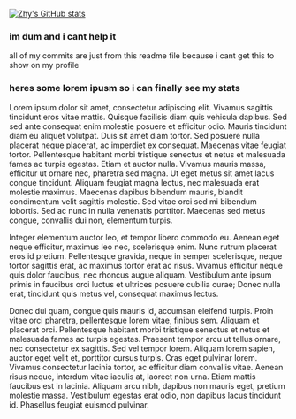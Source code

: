 [![Zhy's GitHub stats](https://gh-stats-card.cyclic.app/api/Zhy194)](https://github.com/Zhy194)




### im dum and i cant help it
all of my commits are just from this readme file because i cant get this to show on my profile 


### heres some lorem ipusm so i can finally see my stats
Lorem ipsum dolor sit amet, consectetur adipiscing elit. Vivamus sagittis tincidunt eros vitae mattis. Quisque facilisis diam quis vehicula dapibus. Sed sed ante consequat enim molestie posuere et efficitur odio. Mauris tincidunt diam eu aliquet volutpat. Duis sit amet diam tortor. Sed posuere nulla placerat neque placerat, ac imperdiet ex consequat. Maecenas vitae feugiat tortor. Pellentesque habitant morbi tristique senectus et netus et malesuada fames ac turpis egestas. Etiam et auctor nulla. Vivamus mauris massa, efficitur ut ornare nec, pharetra sed magna. Ut eget metus sit amet lacus congue tincidunt. Aliquam feugiat magna lectus, nec malesuada erat molestie maximus. Maecenas dapibus bibendum mauris, blandit condimentum velit sagittis molestie. Sed vitae orci sed mi bibendum lobortis. Sed ac nunc in nulla venenatis porttitor. Maecenas sed metus congue, convallis dui non, elementum turpis.

Integer elementum auctor leo, et tempor libero commodo eu. Aenean eget neque efficitur, maximus leo nec, scelerisque enim. Nunc rutrum placerat eros id pretium. Pellentesque gravida, neque in semper scelerisque, neque tortor sagittis erat, ac maximus tortor erat ac risus. Vivamus efficitur neque quis dolor faucibus, nec rhoncus augue aliquam. Vestibulum ante ipsum primis in faucibus orci luctus et ultrices posuere cubilia curae; Donec nulla erat, tincidunt quis metus vel, consequat maximus lectus.

Donec dui quam, congue quis mauris id, accumsan eleifend turpis. Proin vitae orci pharetra, pellentesque lorem vitae, finibus sem. Aliquam et placerat orci. Pellentesque habitant morbi tristique senectus et netus et malesuada fames ac turpis egestas. Praesent tempor arcu ut tellus ornare, nec consectetur ex sagittis. Sed vel tempor lorem. Aliquam lorem sapien, auctor eget velit et, porttitor cursus turpis. Cras eget pulvinar lorem. Vivamus consectetur lacinia tortor, ac efficitur diam convallis vitae. Aenean risus neque, interdum vitae iaculis at, laoreet non urna. Etiam mattis faucibus est in lacinia. Aliquam arcu nibh, dapibus non mauris eget, pretium molestie massa. Vestibulum egestas erat odio, non dapibus lacus tincidunt id. Phasellus feugiat euismod pulvinar.
